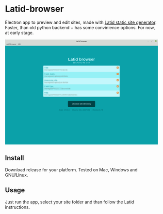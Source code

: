 
Latid-browser
=============

Electron app to preview and edit sites, made with [Latid static site generator](https://github.com/girobusan/latid). Faster, than old python backend + has some convinience options. For now, at early stage.

![Screenshot](assets/latid-browser-screenshot.png)

Install
-------

Download release for your platform. Tested on Mac, Windows and GNU/Linux.

Usage
-----

Just run the app, select your site folder and than follow the Latid
instructions.
